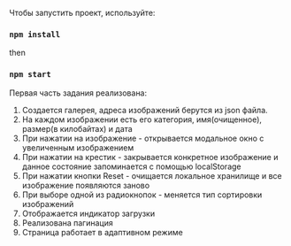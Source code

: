 Чтобы запустить проект, используйте:

### `npm install`

then

### `npm start`

Первая часть задания реализована:

1. Создается галерея, адреса изображений берутся из json файла.
2. На каждом изображении есть его категория, имя(очищенное), размер(в килобайтах) и дата 
3. При нажатии на изображение - открывается модальное окно с увеличенным изображением
4. При нажатии на крестик - закрывается конкретное изображение и данное состояние запоминается с помощью localStorage
5. При нажатии кнопки Reset - очищается локальное хранилище и все изображение появляются заново
6. При выборе одной из радиокнопок - меняется тип сортировки изображений
7. Отображается индикатор загрузки 
8. Реализована пагинация 
9. Страница работает в адаптивном режиме
